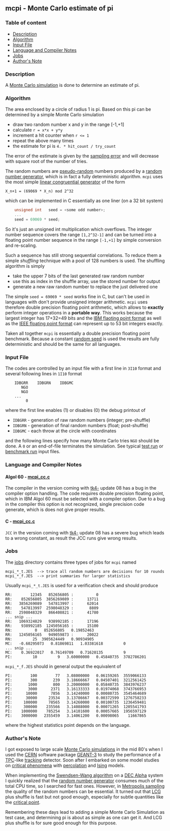 ## mcpi - Monte Carlo estimate of pi

### Table of content

- [Description](#user-content-description)
- [Algorithm](#user-content-algorithm)
- [Input File](#user-content-ifile)
- [Language and Compiler Notes](#user-content-langcomp)
- [Jobs](#user-content-jobs)
- [Author's Note](#user-content-anote)

### Description <a name="description"></a>
A [Monte Carlo simulation](https://en.wikipedia.org/wiki/Monte_Carlo_method)
is done to determine an estimate of pi.

### Algorithm <a name="algorithm"></a>
The area enclosed by a circle of radius 1 is pi. Based on this pi can
be determined by a simple Monte Carlo simulation
- draw two random number x and y in the range [-1,+1]
- calculate `r = x*x + y*y`
- increment a hit counter when `r <= 1`
- repeat the above many times
- the estimate for pi is `4. * hit_count / try_count`

The error of the estimate is given by the
[sampling error](https://en.wikipedia.org/wiki/Sampling_error)
and will decrease with square root of the number of tries.

The random numbers are
[pseudo-random](https://en.wikipedia.org/wiki/Pseudorandomness)
numbers produced by a
[random number generator](https://en.wikipedia.org/wiki/Pseudorandom_number_generator),
which is in fact a fully deterministic algorithm.
`mcpi` uses the most simple
[linear congruential generator](https://en.wikipedia.org/wiki/Linear_congruential_generator) of the form

    X_n+1 = (69069 * X_n) mod 2^32

which can be implemented in C essentially as one liner (on a 32 bit system)
``` c
    unsigned int   seed = <some odd number>;
    ...
    seed = 69069 * seed;
```
So it's just an unsigned int multiplication which overflows. The integer
number sequence covers the range `[1,2^32-1]` and can be turned into a
floating point number sequence in the range `[-1,+1]` by simple conversion
and re-scaling.

Such a sequence has still strong sequential correlations. To reduce them
a simple _shuffling_ technique with a pool of 128 numbers is used. The
shuffling algorithm is simply
- take the upper 7 bits of the last generated raw random number
- use this as index in the shuffle array, use the stored number for output
- generate a new raw random number to replace the just delivered one

The simple `seed = 69069 * seed` works fine in C, but can't be used in
languages with don't provide unsigned integer arithmetic. `mcpi` uses
therefore double precision floating point arithmetic, which allows to
**exactly** perform integer operations in a **portable way**. This works
because the largest integer has 17+32=49 bits and the
[IBM flaoting point format](https://en.wikipedia.org/wiki/IBM_Floating_Point_Architecture)
as well as the
[IEEE floating point format](https://en.wikipedia.org/wiki/IEEE_754)
can represent up to 53 bit integers exactly.

Taken all together `mcpi` is essentially a double precision floating point
benchmark. Because a constant
[random seed](https://en.wikipedia.org/wiki/Random_seed)
is used the results are fully deterministic and should be the same for
all languages.

### Input File <a name="ifile"></a>
The codes are controlled by an input file with a first line in `3I10` format
and several following lines in `1I10` format
```
    IDBGRR    IDBGRN    IDBGMC
       NGO
       NGO
    ...
         0
```

where the first line enables (1) or disables (0) the debug printout of
- `IDBGRR` - generation of raw random numbers (integer; pre-shuffle)
- `IDBGRN` - generation of final random numbers (float; post-shuffle)
- `IDBGMC` - each throw at the circle with coordinates

and the following lines specify how many Monte Carlo tries `NGO`
should be done. A `0` or an end-of-file terminates the simulation.
See typical [test run](mcpi_ctst.dat) or
[benchmark run](mcpi_cnat.dat) input files.

### Language and Compiler Notes <a name="langcomp"></a>

#### Algol 60 - [mcpi_cc.c](mcpi_cc.c)
The compiler in the version coming with [tk4-](http://wotho.ethz.ch/tk4-/)
update 08 has a bug in the compiler option handling.
The code requires double precision floating point, which in IBM Algol 60
must be selected with a compiler option. Due to a bug in the compiler this
option is not recognized, single precision code generate, which is does not
give proper results.
  
#### C - [mcpi_cc.c](mcpi_cc.c)
`JCC` in the version coming with [tk4-](http://wotho.ethz.ch/tk4-/) update 08
has a severe bug which leads to a wrong constant, as result the JCC runs give
wrong results.

### Jobs <a name="jobs"></a>
The [jobs](../jobs) directory contains three types of jobs for `mcpi` named

    mcpi_*_t.JES  --> trace all random numbers are decisions for 10 rounds
    mcpi_*_f.JES  --> print summaries for larger statistics

Usually `mcpi_*_t.JES` is used for a verification check and should produce

    RR:        12345   852656805 :          0
    RR:    852656805  3856269089 :      13711
    RR:   3856269089   547813997 :      62014
    RR:    547813997  2598048329 :       8809
    RR:   2598048329   866408821 :      41780
    ... snip ...
    RR:   1069324829   938992185 :      17196
    RR:    938992185  1245056165 :      15100
    RN:          0   852656805   0.19852463
    RR:   1245056165   949059873 :      20022
    RN:         25  3905624449   0.90934905
    MC:   -0.60295073   0.81869811   1.03381618         0
    ... snip ...
    MC:    0.36922017   0.76149709   0.71620135         9
    PI:         10         9   3.60000000   0.45840735  3782786201
    
`mcpi_*_f.JES` should in general output the equivalent of

    PI:        100        77   3.08000000   0.06159265  3559066133
    PI:        300       239   3.18666667   0.04507401  3212561425
    PI:       1000       800   3.20000000   0.05840735  3843976237
    PI:       3000      2371   3.16133333   0.01974068  3743766953
    PI:      10000      7856   3.14240000   0.00080735  3545464689
    PI:      30000     23534   3.13786667   0.00372599  1276758233
    PI:     100000     78565   3.14260000   0.00100735  1236459481
    PI:     300000    235566   3.14088000   0.00071265  1205541793
    PI:    1000000    785254   3.14101600   0.00057665  1956597129
    PI:    3000000   2355459   3.14061200   0.00098065    11667865
    
where the highest statistics point depends on the language.

### Author's Note <a name="anote"></a>
I got exposed to large scale
[Monte Carlo simulations](https://en.wikipedia.org/wiki/Monte_Carlo_method)
in the mid 80's when I used the
[CERN](https://en.wikipedia.org/wiki/CERN) software package
[GEANT-3](https://en.wikipedia.org/wiki/GEANT-3) to study the performance of a
[TPC](https://en.wikipedia.org/wiki/Time_projection_chamber)-like
[tracking](https://en.wikipedia.org/wiki/Tracking_(particle_physics)) detector.
Soon after I embarked on some model studies on
[critical phenomena](https://en.wikipedia.org/wiki/Critical_phenomena) with
[percolation](https://en.wikipedia.org/wiki/Percolation_theory) and
[Ising](https://en.wikipedia.org/wiki/Ising_model) models.

When implementing the
[Swendsen-Wang algorithm](https://en.wikipedia.org/wiki/Swendsen–Wang_algorithm)
on a [DEC Alpha](https://en.wikipedia.org/wiki/DEC_Alpha) system I quickly
realized that the 
[random number generator](https://en.wikipedia.org/wiki/Pseudorandom_number_generator)
consumes much of the total CPU time, so I searched for fast ones. However, in
[Metropolis sampling](https://en.wikipedia.org/wiki/Metropolis–Hastings_algorithm) the quality of the random numbers can be essential.
It turned out that
[LCG](https://en.wikipedia.org/wiki/Linear_congruential_generator)
plus shuffle is fast but not good enough, especially
for subtle quantities like the
[critical point](https://en.wikipedia.org/wiki/Critical_point_(thermodynamics)).

Remembering these days lead to adding a simple Monte Carlo Simulation as
test case, and determining pi is about as simple as one can get it. And
LCG plus shuffle is for sure good enough for this purpose.
